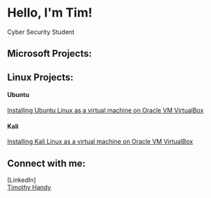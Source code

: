 <h1>Hello, I'm Tim! </h1>
Cyber Security Student

<h2>Microsoft Projects:</h2>

<h2>Linux Projects:</h2>
<h4>Ubuntu</h4>
<p>
<a class="badge-base__link LI-simple-link" href="https://youtu.be/FbIMvdPEEoo">Installing Ubuntu Linux as a virtual machine on Oracle VM VirtualBox</a>
</p>
<h4>Kali</h4>
<p>
<a class="badge-base__link LI-simple-link" href="https://youtu.be/6S0tYo5BB70">Installing Kali Linux as a virtual machine on Oracle VM VirtualBox</a>
</p>

<h2>Connect with me:</h2>
[LinkedIn]<div class="badge-base LI-profile-badge" data-locale="en_US" data-size="medium" data-theme="dark" data-type="VERTICAL" data-vanity="timothy-handy-a9b13a31a" data-version="v1"><a class="badge-base__link LI-simple-link" href="https://www.linkedin.com/in/timothy-handy-a9b13a31a?trk=profile-badge">Timothy Handy</a></div>
              
<!--
**twhandy/twhandy** is a ✨ _special_ ✨ repository because its `README.md` (this file) appears on your GitHub profile.

Here are some ideas to get you started:

- 🔭 I’m currently working on IT Portfolio and building home Linux server.
- 🌱 I’m currently learning 
- 👯 I’m looking to collaborate on ...
- 🤔 I’m looking for help with ...
- 💬 Ask me about ...
- 📫 How to reach me: ...
- 😄 Pronouns: ...
- ⚡ Fun fact: ...
-->
